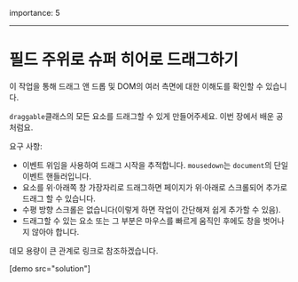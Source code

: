 importance: 5

---

# 필드 주위로 슈퍼 히어로 드래그하기

이 작업을 통해 드래그 앤 드롭 및 DOM의 여러 측면에 대한 이해도를 확인할 수 있습니다.

`draggable`클래스의 모든 요소를 드래그할 수 있게 만들어주세요. 이번 장에서 배운 공처럼요.

요구 사항:

- 이벤트 위임을 사용하여 드래그 시작을 추적합니다. `mousedown`는 `document`의 단일 이벤트 핸들러입니다.
- 요소를 위·아래쪽 창 가장자리로 드래그하면 페이지가 위·아래로 스크롤되어 추가로 드래그 할 수 있습니다.
- 수평 방향 스크롤은 없습니다(이렇게 하면 작업이 간단해져 쉽게 추가할 수 있음).
- 드래그할 수 있는 요소 또는 그 부분은 마우스를 빠르게 움직인 후에도 창을 벗어나지 않아야 합니다.

데모 용량이 큰 관계로 링크로 참조하겠습니다.

[demo src="solution"]
